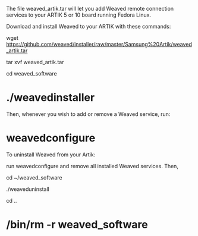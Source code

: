The file weaved_artik.tar will let you add Weaved remote connection services to your ARTIK 5 or 10 board running Fedora Linux.

Download and install Weaved to your ARTIK with these commands:

wget https://github.com/weaved/installer/raw/master/Samsung%20Artik/weaved_artik.tar

tar xvf weaved_artik.tar

cd weaved_software

./weavedinstaller
=============================================================
Then, whenever you wish to add or remove a Weaved service, run:

weavedconfigure
=============================================================
To uninstall Weaved from your Artik:

run weavedconfigure and remove all installed Weaved services.  Then,

cd ~/weaved_software

./weaveduninstall

cd ..

/bin/rm -r weaved_software
=============================================================

